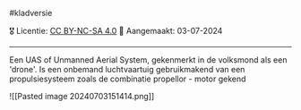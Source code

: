 #kladversie 

🎖️ Licentie: [CC BY-NC-SA 4.0](https://creativecommons.org/licenses/by-nc-sa/4.0/)
📅 Aangemaakt: 03-07-2024

---
Een UAS of Unmanned Aerial System, gekenmerkt in de volksmond als een 'drone'. Is een onbemand luchtvaartuig gebruikmakend van een propulsiesysteem zoals de combinatie propellor - motor gekend 

![[Pasted image 20240703151414.png]]